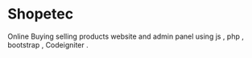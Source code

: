 # Shopetec
Online Buying selling products website and admin panel  using js , php , bootstrap , Codeigniter .
